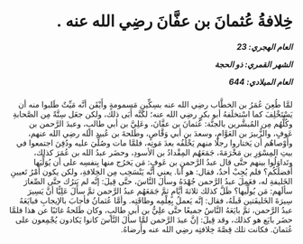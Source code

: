 <h1 dir="rtl">خِلافةُ عُثمانَ بن عفَّانَ رضِي الله عنه  .</h1>

<h5 dir="rtl">العام الهجري:  23

الشهر القمري: ذو الحجة

العام الميلادي: 644</h5>

<p dir="rtl">لمَّا طُعِنَ عُمَرُ بن الخطَّاب رضِي الله عنه بسِكِّينٍ مَسمومةٍ وأَيْقَن أنَّه مَيِّتٌ طَلبوا منه أن يَسْتَخْلِفَ كما اسْتخلَفهُ أبو بكرٍ رضِي الله عنه؛ لكنَّه أَبَى ذلك، ولكن جعَل سِتَّةً مِن الصَّحابةِ وكُلُّهُم مِن المُبشَّرين بالجنَّة: عُثمانَ بن عفَّانَ، وعَلِيَّ بن أبي طالبٍ، وعبدَ الرَّحمن بن عَوفٍ، والزُّبيرَ بن العَوَّامِ، وسعدَ بن أبي وَقَّاصٍ، وطَلحةَ بن عُبيدِ الله رضِي الله عنهم، وأَوْصاهُم أن يَختاروا رجلًا منهم يَخْلُفُه بعدَ مَوتِه، فلمَّا مات وصُلِّيَ عليه ودُفِنَ اجتمعوا في بيتِ المِسْوَرِ بن مَخْرَمَةَ، جَمَعَهُم المِقْدادُ بن الأسودِ، وحضَر عبدُ الله بن عُمَرَ كذلك، وتَداوَلُوا بينهم حتَّى قال عبدُ الرَّحمنِ بن عَوفٍ: مَن يَخرُج منها بِنفسِه على أن يُوَلِّيَها أَفضلَكُم؟ فلم يُجِبْ أحدٌ، فقال: هو أنا. يعني أنَّه يَنْسَحِب مِن الخِلافةِ، ولكن يكون أَمْرُ تَعيينِ الخَليفةِ له، فعَمِلَ عبدُ الرَّحمن جُهْدَهُ وسألَ النَّاسَ، حتَّى قِيلَ: إنَّه لم يَترُك حتَّى الصِّغارَ سألَهم: مَن يُولِّيها؟ ظَلَّ كذلك ثلاثةَ أيَّامٍ ثمَّ جَمَعَهُم عبدُ الرَّحمن ثمَّ سألَ عَلِيًّا أنَّ يَسِيرَ سِيرَةَ الخَليفَتين قَبلَهُ، فقال: إنَّه يَعملُ بِعِلْمِه وطاقَتِه. وأمَّا عُثمانُ فأجابَ بالإيجابِ فبايَعَهُ عبدُ الرَّحمن، ثمَّ بايَعَهُ النَّاسُ جميعًا حتَّى علِيُّ بن أبي طالبٍ، وكان طَلحةُ غائبًا عن هذا فلمَّا حضَر بايَع هو كذلك، وقد قِيلَ: إنَّ عبدَ الرَّحمن لمَّا سألَ النَّاسَ كانوا يَكادون يُجْمِعون على عُثمانَ. فكانت تلك قِصَّةَ خِلافتِه رضِي الله عنه وأَرضاهُ.</p></br>
